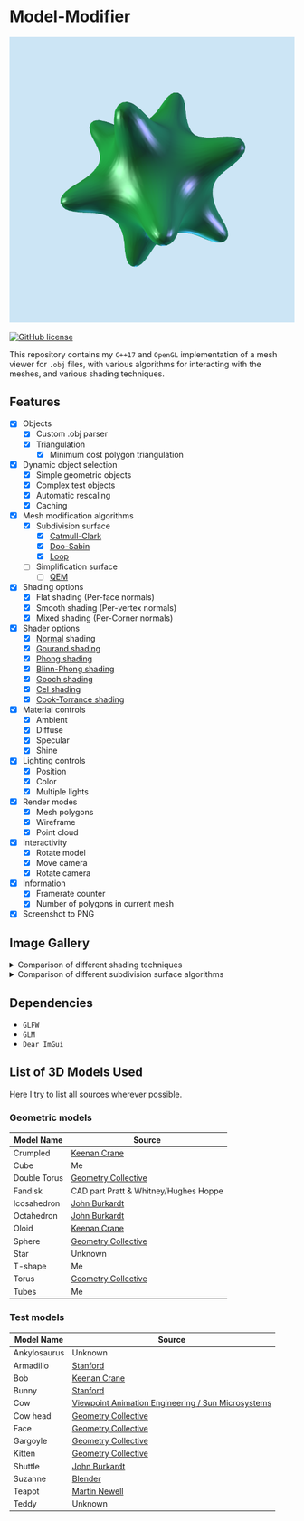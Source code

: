 # Model-Modifier

![Sample smoothed star rendering](Model-Modifier/gallery/Screenshot_2024-4-25_202228-2.png)

[![GitHub license](https://img.shields.io/github/license/Naereen/StrapDown.js.svg)](https://github.com/jasonlmfong/Model-Modifier/blob/main/LICENSE)

This repository contains my `C++17` and `OpenGL` implementation of a mesh viewer for `.obj` files, with various algorithms for interacting with the meshes, and various shading techniques.

## Features

- [x] Objects
  - [x] Custom .obj parser
  - [x] Triangulation
    - [x] Minimum cost polygon triangulation
- [x] Dynamic object selection
  - [x] Simple geometric objects
  - [x] Complex test objects
  - [x] Automatic rescaling
  - [x] Caching
- [x] Mesh modification algorithms
  - [x] Subdivision surface
    - [x] [Catmull-Clark](https://en.wikipedia.org/wiki/Catmull%E2%80%93Clark_subdivision_surface)
    - [x] [Doo-Sabin](https://en.wikipedia.org/wiki/Doo%E2%80%93Sabin_subdivision_surface)
    - [x] [Loop](https://en.wikipedia.org/wiki/Loop_subdivision_surface)
  - [ ] Simplification surface
    - [ ] [QEM](https://www.cs.cmu.edu/~./garland/Papers/quadrics.pdf)
- [x] Shading options
  - [x] Flat shading (Per-face normals)
  - [x] Smooth shading (Per-vertex normals)
  - [x] Mixed shading (Per-Corner normals)
- [x] Shader options
  - [x] [Normal](<https://en.wikipedia.org/wiki/Normal_(geometry)>) shading
  - [x] [Gourand shading](https://en.wikipedia.org/wiki/Gouraud_shading)
  - [x] [Phong shading](https://en.wikipedia.org/wiki/Phong_shading)
  - [x] [Blinn-Phong shading](https://en.wikipedia.org/wiki/Blinn%E2%80%93Phong_reflection_model)
  - [x] [Gooch shading](https://en.wikipedia.org/wiki/Gooch_shading)
  - [x] [Cel shading](https://en.wikipedia.org/wiki/Cel_shading)
  - [x] [Cook-Torrance shading](https://inst.eecs.berkeley.edu/~cs283/sp13/lectures/cookpaper.pdf)
- [x] Material controls
  - [x] Ambient
  - [x] Diffuse
  - [x] Specular
  - [x] Shine
- [x] Lighting controls
  - [x] Position
  - [x] Color
  - [x] Multiple lights
- [x] Render modes
  - [x] Mesh polygons
  - [x] Wireframe
  - [x] Point cloud
- [x] Interactivity
  - [x] Rotate model
  - [x] Move camera
  - [x] Rotate camera
- [x] Information
  - [x] Framerate counter
  - [x] Number of polygons in current mesh
- [x] Screenshot to PNG

## Image Gallery

<details>
<summary>Comparison of different shading techniques</summary>

![Sample armadillo rendering 1](Model-Modifier/gallery/Screenshot_2024-4-25_181621.png)

> Armadillo mesh, Blinn-Phong shader, not smoothened

![Sample armadillo rendering 2](Model-Modifier/gallery/Screenshot_2024-4-25_181732.png)

> Armadillo mesh, Cook-Torrance shader, not smoothened

![Sample armadillo rendering 3](Model-Modifier/gallery/Screenshot_2024-4-25_181641.png)

> Armadillo mesh, Cel shader, not smoothened

</details>

<details>
<summary>Comparison of different subdivision surface algorithms</summary>
  
![Sample cow rendering 1](Model-Modifier/gallery/Screenshot_2024-4-25_202723.png)

> Cow mesh, Normal shader, not smoothened

![Sample cow rendering 2](Model-Modifier/gallery/Screenshot_2024-4-25_202728.png)

> Cow mesh, Normal shader, smoothened 1 time with Catmull-Clark subdivision

![Sample cow rendering 3](Model-Modifier/gallery/Screenshot_2024-4-25_202735.png)

> Cow mesh, Normal shader, smoothened 1 time with Doo-Sabin subdivision

![Sample cow rendering 4](Model-Modifier/gallery/Screenshot_2024-4-25_202742.png)

> Cow mesh, Normal shader, smoothened 1 time with Loop subdivision

</details>

## Dependencies

- `GLFW`
- `GLM`
- `Dear ImGui`

## List of 3D Models Used

Here I try to list all sources wherever possible.

### Geometric models

| Model Name   | Source                                                                                     |
| ------------ | ------------------------------------------------------------------------------------------ |
| Crumpled     | [Keenan Crane](https://www.cs.cmu.edu/~kmcrane/Projects/ModelRepository/)                  |
| Cube         | Me                                                                                         |
| Double Torus | [Geometry Collective](https://github.com/GeometryCollective/ddg-exercises/tree/main/input) |
| Fandisk      | CAD part Pratt & Whitney/Hughes Hoppe                                                      |
| Icosahedron  | [John Burkardt](https://people.sc.fsu.edu/~jburkardt/data/obj/obj.html)                    |
| Octahedron   | [John Burkardt](https://people.sc.fsu.edu/~jburkardt/data/obj/obj.html)                    |
| Oloid        | [Keenan Crane](https://www.cs.cmu.edu/~kmcrane/Projects/ModelRepository/)                  |
| Sphere       | [Geometry Collective](https://github.com/GeometryCollective/ddg-exercises/tree/main/input) |
| Star         | Unknown                                                                                    |
| T-shape      | Me                                                                                         |
| Torus        | [Geometry Collective](https://github.com/GeometryCollective/ddg-exercises/tree/main/input) |
| Tubes        | Me                                                                                         |

### Test models

| Model Name   | Source                                                                                                 |
| ------------ | ------------------------------------------------------------------------------------------------------ |
| Ankylosaurus | Unknown                                                                                                |
| Armadillo    | [Stanford](http://graphics.stanford.edu/data/3Dscanrep/)                                               |
| Bob          | [Keenan Crane](https://www.cs.cmu.edu/~kmcrane/Projects/ModelRepository/)                              |
| Bunny        | [Stanford](http://graphics.stanford.edu/data/3Dscanrep/)                                               |
| Cow          | [Viewpoint Animation Engineering / Sun Microsystems](https://gfx.cs.princeton.edu/proj/sugcon/models/) |
| Cow head     | [Geometry Collective](https://github.com/GeometryCollective/ddg-exercises/tree/main/input)             |
| Face         | [Geometry Collective](https://github.com/GeometryCollective/ddg-exercises/tree/main/input)             |
| Gargoyle     | [Geometry Collective](https://github.com/GeometryCollective/ddg-exercises/tree/main/input)             |
| Kitten       | [Geometry Collective](https://github.com/GeometryCollective/ddg-exercises/tree/main/input)             |
| Shuttle      | [John Burkardt](https://people.sc.fsu.edu/~jburkardt/data/obj/obj.html)                                |
| Suzanne      | [Blender](https://www.blender.org/)                                                                    |
| Teapot       | [Martin Newell](https://users.cs.utah.edu/~dejohnso/models/teapot.html)                                |
| Teddy        | Unknown                                                                                                |
